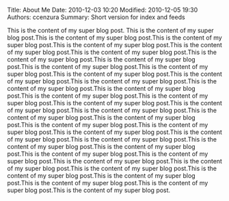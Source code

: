 Title: About Me
Date: 2010-12-03 10:20
Modified: 2010-12-05 19:30
Authors: ccenzura
Summary: Short version for index and feeds

This is the content of my super blog post.
This is the content of my super blog post.This is the content of my super blog post.This is the content of my super blog post.This is the content of my super blog post.This is the content of my super blog post.This is the content of my super blog post.This is the content of my super blog post.This is the content of my super blog post.This is the content of my super blog post.This is the content of my super blog post.This is the content of my super blog post.This is the content of my super blog post.This is the content of my super blog post.This is the content of my super blog post.This is the content of my super blog post.This is the content of my super blog post.This is the content of my super blog post.This is the content of my super blog post.This is the content of my super blog post.This is the content of my super blog post.This is the content of my super blog post.This is the content of my super blog post.This is the content of my super blog post.This is the content of my super blog post.This is the content of my super blog post.This is the content of my super blog post.This is the content of my super blog post.This is the content of my super blog post.This is the content of my super blog post.This is the content of my super blog post.This is the content of my super blog post.This is the content of my super blog post.This is the content of my super blog post.This is the content of my super blog post.This is the content of my super blog post.This is the content of my super blog post.This is the content of my super blog post.This is the content of my super blog post.This is the content of my super blog post.




